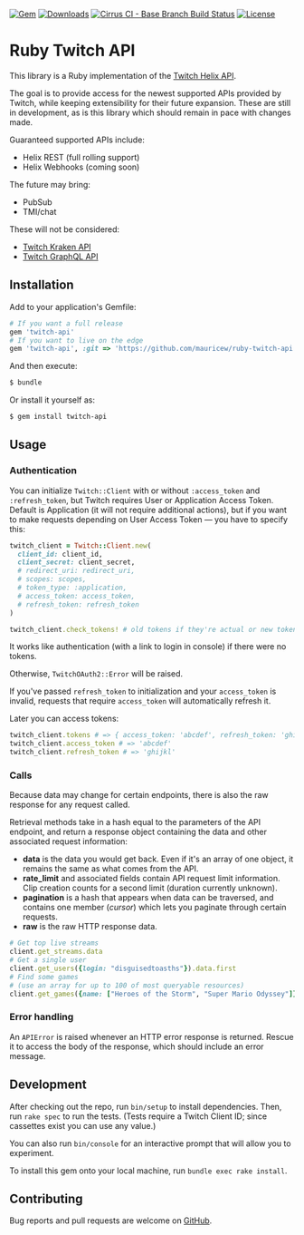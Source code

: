 [![Gem](https://img.shields.io/gem/v/twitch-api.svg)](https://rubygems.org/gems/twitch-api)
[![Downloads](https://img.shields.io/gem/dt/twitch-api.svg)](https://rubygems.org/gems/twitch-api)
[![Cirrus CI - Base Branch Build Status](https://img.shields.io/cirrus/github/mauricew/ruby-twitch-api)](https://cirrus-ci.com/github/mauricew/ruby-twitch-api)
[![License](https://img.shields.io/github/license/mauricew/ruby-twitch-api.svg)](LICENSE.txt)

# Ruby Twitch API

This library is a Ruby implementation of the [Twitch Helix API](https://dev.twitch.tv/docs/api).

The goal is to provide access for the newest supported APIs provided by Twitch,
while keeping extensibility for their future expansion.
These are still in development, as is this library which should remain in pace with changes made.

Guaranteed supported APIs include:

*   Helix REST (full rolling support)
*   Helix Webhooks (coming soon)

The future may bring:

*   PubSub
*   TMI/chat

These will not be considered:

*   [Twitch Kraken API](https://github.com/dustinlakin/twitch-rb)
*   [Twitch GraphQL API](https://github.com/mauricew/twitch-graphql-api)

## Installation

Add to your application's Gemfile:

```ruby
# If you want a full release
gem 'twitch-api'
# If you want to live on the edge
gem 'twitch-api', :git => 'https://github.com/mauricew/ruby-twitch-api'
```

And then execute:

```sh
$ bundle
```

Or install it yourself as:

```sh
$ gem install twitch-api
```

## Usage

### Authentication

You can initialize `Twitch::Client` with or without `:access_token` and `:refresh_token`,
but Twitch requires User or Application Access Token.
Default is Application (it will not require additional actions),
but if you want to make requests depending on User Access Token — you have to specify this:

```ruby
twitch_client = Twitch::Client.new(
  client_id: client_id,
  client_secret: client_secret,
  # redirect_uri: redirect_uri,
  # scopes: scopes,
  # token_type: :application,
  # access_token: access_token,
  # refresh_token: refresh_token
)
```

```ruby
twitch_client.check_tokens! # old tokens if they're actual or new tokens
```

It works like authentication (with a link to login in console)
if there were no tokens.

Otherwise, `TwitchOAuth2::Error` will be raised.

If you've passed `refresh_token` to initialization and your `access_token`
is invalid, requests that require `access_token` will automatically refresh it.

Later you can access tokens:

```ruby
twitch_client.tokens # => { access_token: 'abcdef', refresh_token: 'ghijkl' }
twitch_client.access_token # => 'abcdef'
twitch_client.refresh_token # => 'ghijkl'
```

### Calls

Because data may change for certain endpoints, there is also the raw response
for any request called.

Retrieval methods take in a hash equal to the parameters of the API endpoint,
and return a response object containing the data and other associated request information:

*   **data** is the data you would get back. Even if it's an array of one object,
    it remains the same as what comes from the API.
*   **rate_limit** and associated fields contain API request limit information.
    Clip creation counts for a second limit (duration currently unknown).
*   **pagination** is a hash that appears when data can be traversed,
    and contains one member (*cursor*) which lets you paginate through certain requests.
*   **raw** is the raw HTTP response data.

```ruby
# Get top live streams
client.get_streams.data
# Get a single user
client.get_users({login: "disguisedtoasths"}).data.first
# Find some games
# (use an array for up to 100 of most queryable resources)
client.get_games({name: ["Heroes of the Storm", "Super Mario Odyssey"]}).data
```

### Error handling

An `APIError` is raised whenever an HTTP error response is returned.
Rescue it to access the body of the response, which should include an error message.

## Development

After checking out the repo, run `bin/setup` to install dependencies.
Then, run `rake spec` to run the tests.
(Tests require a Twitch Client ID; since cassettes exist you can use any value.)

You can also run `bin/console` for an interactive prompt that will allow you to experiment.

To install this gem onto your local machine, run `bundle exec rake install`.

## Contributing

Bug reports and pull requests are welcome on [GitHub](https://github.com/mauricew/ruby-twitch-api).
